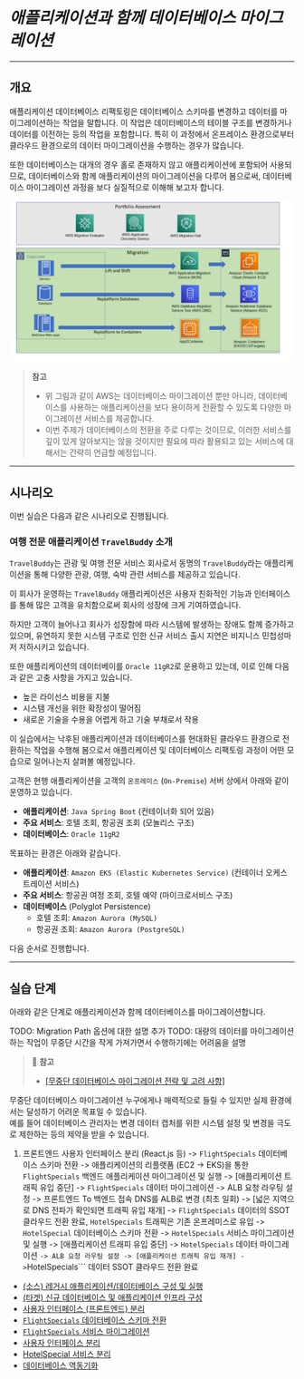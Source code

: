 # ***애플리케이션과 함께 데이터베이스 마이그레이션***

---

## **개요**

애플리케이션 데이터베이스 리팩토링은 데이터베이스 스키마를 변경하고 데이터를 마이그레이션하는 작업을 말합니다. 이 작업은 데이터베이스의 테이블 구조를 변경하거나 데이터를 이전하는 등의 작업을 포함합니다. 특히 이 과정에서 온프레이스 환경으로부터 클라우드 환경으로의 데이터 마이그레이션을 수행하는 경우가 많습니다.

또한 데이터베이스는 대개의 경우 홀로 존재하지 않고 애플리케이션에 포함되어 사용되므로, 데이터베이스와 함께 애플리케이션의 마이그레이션을 다루어 봄으로써, 데이터베이스 마이그레이션 과정을 보다 실질적으로 이해해 보고자 합니다.

![AWS 마이그레이션 포트폴리오](../../images/aws-migration-portfolios.png)

> **참고**<br>
> * 위 그림과 같이 AWS는 데이터베이스 마이그레이션 뿐만 아니라, 데이터베이스를 사용하는 애플리케이션을 보다 용이하게 전환할 수 있도록 다양한 마이그레이션 서비스를 제공합니다.
> * 이번 주제가 데이터베이스의 전환을 주로 다루는 것이므로, 이러한 서비스를 깊이 있게 알아보지는 않을 것이지만 필요에 따라 활용되고 있는 서비스에 대해서는 간략히 언급할 예정입니다.

---

## **시나리오**

이번 실습은 다음과 같은 시나리오로 진행됩니다.

### **여행 전문 애플리케이션 ```TravelBuddy``` 소개**

`TravelBuddy`는 관광 및 여행 전문 서비스 회사로서 동명의 `TravelBuddy`라는 애플리케이션을 통해 다양한 관광, 여행, 숙박 관련 서비스를 제공하고 있습니다.<br>

이 회사가 운영하는 `TravelBuddy` 애플리케이션은 사용자 친화적인 기능과 인터페이스를 통해 많은 고객을 유치함으로써 회사의 성장에 크게 기여하였습니다.

하지만 고객이 늘어나고 회사가 성장함에 따라 시스템에 발생하는 장애도 함께 증가하고 있으며, 유연하지 못한 시스템 구조로 인한 신규 서비스 출시 지연은 비지니스 민첩성마저 저하시키고 있습니다.

또한 애플리케이션의 데이터베이를 `Oracle 11gR2`로 운용하고 있는데, 이로 인해 다음과 같은 고충 사항을 가지고 있습니다.
* 높은 라이선스 비용을 지불
* 시스템 개선을 위한 확장성이 떨어짐
* 새로운 기술을 수용을 어렵게 하고 기술 부채로서 작용

이 실습에서는 낙후된 애플리케이션과 데이터베이스를 현대화된 클라우드 환경으로 전환하는 작업을 수행해 봄으로서 애플리케이션 및 데이터베이스 리팩토링 과정이 어떤 모습으로 일어나는지 살펴볼 예정입니다.<br>

고객은 현행 애플리케이션을 고객의 `온프레미스` (`On-Premise`) 서버 상에서 아래와 같이 운영하고 있습니다.
* **애플리케이션**: `Java Spring Boot` (컨테이너화 되어 있음)
* **주요 서비스**: 호텔 조회, 항공권 조회 (모놀리스 구조)
* **데이터베이스**: `Oracle 11gR2`

목표하는 환경은 아래와 같습니다.
* **애플리케이션**: `Amazon EKS (Elastic Kubernetes Service)` (컨테이너 오케스트레이션 서비스)
* **주요 서비스**: 항공권 여정 조회, 호텔 예약 (마이크로서비스 구조)
* **데이터베이스** (Polyglot Persistence)
  * 호텔 조회: `Amazon Aurora (MySQL)` 
  * 항공권 조회: `Amazon Aurora (PostgreSQL)` 

다음 순서로 진행합니다.

---

## **실습 단계**

아래와 같은 단계로 애플리케이션과 함께 데이터베이스를 마이그레이션합니다.

TODO: Migration Path 옵션에 대한 설명 추가
TODO: 대량의 데이터를 마이그레이션 하는 작업이 무중단 시간을 작게 가져가면서 수행하기에는 어려움을 설명

> 📕 **참고**<br>
> * [[무중단 데이터베이스 마이그레이션 전략 및 고려 사항]](./Zero-Downtime-Migration-Strategy.md)

무중단 데이터베이스 마이그레이션 누구에게나 매력적으로 들릴 수 있지만 실제 환경에서는 달성하기 어려운 목표일 수 있습니다.<br>
예를 들어 데이터베이스 관리자는 변경 데이터 캡처를 위한 시스템 설정 및 변경을 극도로 제한하는 등의 제약을 받을 수 있습니다.<br>


1. 프론트엔드 사용자 인터페이스 분리 (React.js 등) -> ```FlightSpecials``` 데이터베이스 스키마 전환 -> 애플리케이션의 리플랫폼 (EC2 -> EKS)을 통한 ```FlightSpecials``` 백엔드 애플리케이션 마이그레이션 및 실행 -> [애플리케이션 트래픽 유입 중단] -> ```FlightSpecials``` 데이터 마이그레이션 -> ALB 요청 라우팅 설정 -> 프론트엔드 To 백엔드 접속 DNS를 ALB로 변경 (최초 일회) -> [넓은 지역으로 DNS 전파가 확인되면 트래픽 유입 재개] -> ```FlightSpecials``` 데이터의 SSOT 클라우드 전환 완료, ```HotelSpecials``` 트래픽은 기존 온프레미스로 유입 -> ```HotelSpecial``` 데이터베이스 스키마 전환 -> ```HotelSpecials``` 서비스 마이그레이션 및 실행 -> [애플리케이션 트래피 유입 중단] -> ```HotelSpecials``` 데이터 마이그레이션 ``` -> ALB 요청 라우팅 설정 -> [애플리케이션 트래픽 유입 재개] -> ```HotelSpecials``` 데이터 SSOT 클라우드 전환 완료

* [(소스) 레거시 애플리케이션/데이터베이스 구성 및 실행](./Configure-and-Launch-Legacy-Application-and-Database.md)
* [(타겟) 신규 데이터베이스 및 애플리케이션 인프라 구성](./Configure-New-Database-and-Application-Infrastructure.md)
* [사용자 인터페이스 (프론트엔드) 분리](./Separate-Frontend.md)
* [```FlightSpecials``` 데이터베이스 스키마 전환](./Convert-FlightSpecials-Database-Schema.md)
* [```FlightSpecials``` 서비스 마이그레이션](./Migrate-FlightSpecials-Service.md)
* [사용자 인터페이스 분리](./Separate-User-Interface.md)
* [HotelSpecial 서비스 분리](./Separate-HotelSpecial-Microservice.md)
* [데이터베이스 역동기화](./Database-Resynchronization.md)
